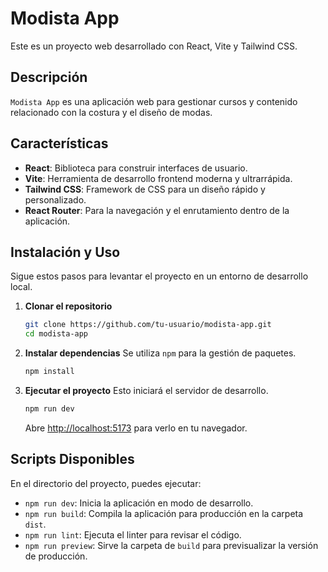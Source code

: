 # Modista App

Este es un proyecto web desarrollado con React, Vite y Tailwind CSS.

## Descripción

`Modista App` es una aplicación web para gestionar cursos y contenido relacionado con la costura y el diseño de modas.

## Características

*   **React**: Biblioteca para construir interfaces de usuario.
*   **Vite**: Herramienta de desarrollo frontend moderna y ultrarrápida.
*   **Tailwind CSS**: Framework de CSS para un diseño rápido y personalizado.
*   **React Router**: Para la navegación y el enrutamiento dentro de la aplicación.

## Instalación y Uso

Sigue estos pasos para levantar el proyecto en un entorno de desarrollo local.

1.  **Clonar el repositorio**
    ```bash
    git clone https://github.com/tu-usuario/modista-app.git
    cd modista-app
    ```

2.  **Instalar dependencias**
    Se utiliza `npm` para la gestión de paquetes.
    ```bash
    npm install
    ```

3.  **Ejecutar el proyecto**
    Esto iniciará el servidor de desarrollo.
    ```bash
    npm run dev
    ```
    Abre [http://localhost:5173](http://localhost:5173) para verlo en tu navegador.

## Scripts Disponibles

En el directorio del proyecto, puedes ejecutar:

*   `npm run dev`: Inicia la aplicación en modo de desarrollo.
*   `npm run build`: Compila la aplicación para producción en la carpeta `dist`.
*   `npm run lint`: Ejecuta el linter para revisar el código.
*   `npm run preview`: Sirve la carpeta de `build` para previsualizar la versión de producción.